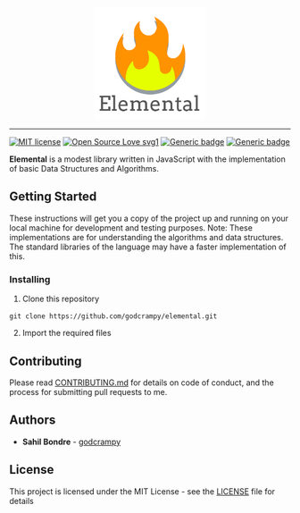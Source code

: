 <div align="center">
  <img src="https://raw.githubusercontent.com/godcrampy/elemental/master/docs/commons/flame-named.png" style="width: 200px; height: auto;">
</div>

-------------------------------

[![MIT license](https://img.shields.io/badge/License-MIT-blue.svg)](LICENSE)  [![Open Source Love svg1](https://badges.frapsoft.com/os/v1/open-source.svg?v=103)](https://github.com/godcrampy/elemental/)  [![Generic badge](https://img.shields.io/badge/Version-0.0-blue.svg)](https://github.com/godcrampy/elemental/tags)  [![Generic badge](https://img.shields.io/badge/status-building-red.svg)](https://github.com/godcrampy/elemental/tags)

**Elemental** is a modest library written in JavaScript with the implementation of basic Data Structures and Algorithms.

## Getting Started

These instructions will get you a copy of the project up and running on your local machine for development and testing purposes. Note: These implementations are for understanding the algorithms and data structures. The standard libraries of the language may have a faster implementation of this.

### Installing

1. Clone this repository
```
git clone https://github.com/godcrampy/elemental.git
```

2. Import the required files

## Contributing

Please read [CONTRIBUTING.md](CONTRIBUTING.md) for details on code of conduct, and the process for submitting pull requests to me.


## Authors

* **Sahil Bondre** - [godcrampy](https://github.com/godcrampy)

## License

This project is licensed under the MIT License - see the [LICENSE](LICENSE) file for details

